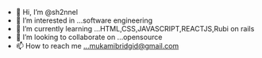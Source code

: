 - 👋 Hi, I’m @sh2nnel
- 👀 I’m interested in ...software engineering
- 🌱 I’m currently learning ...HTML,CSS,JAVASCRIPT,REACTJS,Rubi on rails
- 💞️ I’m looking to collaborate on ...opensource
- 📫 How to reach me ...mukamibridgid@gmail.com

<!---
sh2nnel/sh2nnel is a ✨ special ✨ repository because its `README.md` (this file) appears on your GitHub profile.
You can click the Preview link to take a look at your changes.
--->
